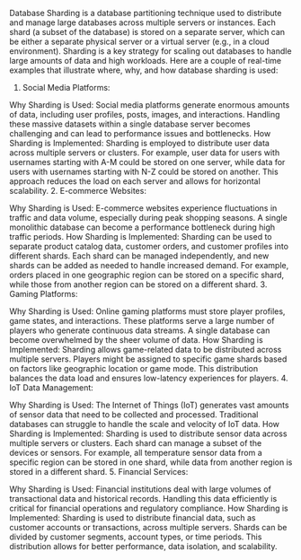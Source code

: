 Database Sharding is a database partitioning technique used to distribute and manage large databases across multiple servers or instances. Each shard (a subset of the database) is stored on a separate server, which can be either a separate physical server or a virtual server (e.g., in a cloud environment). Sharding is a key strategy for scaling out databases to handle large amounts of data and high workloads. Here are a couple of real-time examples that illustrate where, why, and how database sharding is used:

1. Social Media Platforms:

Why Sharding is Used: Social media platforms generate enormous amounts of data, including user profiles, posts, images, and interactions. Handling these massive datasets within a single database server becomes challenging and can lead to performance issues and bottlenecks.
How Sharding is Implemented: Sharding is employed to distribute user data across multiple servers or clusters. For example, user data for users with usernames starting with A-M could be stored on one server, while data for users with usernames starting with N-Z could be stored on another. This approach reduces the load on each server and allows for horizontal scalability.
2. E-commerce Websites:

Why Sharding is Used: E-commerce websites experience fluctuations in traffic and data volume, especially during peak shopping seasons. A single monolithic database can become a performance bottleneck during high traffic periods.
How Sharding is Implemented: Sharding can be used to separate product catalog data, customer orders, and customer profiles into different shards. Each shard can be managed independently, and new shards can be added as needed to handle increased demand. For example, orders placed in one geographic region can be stored on a specific shard, while those from another region can be stored on a different shard.
3. Gaming Platforms:

Why Sharding is Used: Online gaming platforms must store player profiles, game states, and interactions. These platforms serve a large number of players who generate continuous data streams. A single database can become overwhelmed by the sheer volume of data.
How Sharding is Implemented: Sharding allows game-related data to be distributed across multiple servers. Players might be assigned to specific game shards based on factors like geographic location or game mode. This distribution balances the data load and ensures low-latency experiences for players.
4. IoT Data Management:

Why Sharding is Used: The Internet of Things (IoT) generates vast amounts of sensor data that need to be collected and processed. Traditional databases can struggle to handle the scale and velocity of IoT data.
How Sharding is Implemented: Sharding is used to distribute sensor data across multiple servers or clusters. Each shard can manage a subset of the devices or sensors. For example, all temperature sensor data from a specific region can be stored in one shard, while data from another region is stored in a different shard.
5. Financial Services:

Why Sharding is Used: Financial institutions deal with large volumes of transactional data and historical records. Handling this data efficiently is critical for financial operations and regulatory compliance.
How Sharding is Implemented: Sharding is used to distribute financial data, such as customer accounts or transactions, across multiple servers. Shards can be divided by customer segments, account types, or time periods. This distribution allows for better performance, data isolation, and scalability.